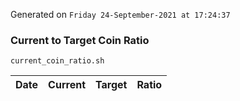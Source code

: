 Generated on `Friday 24-September-2021 at 17:24:37`

### Current to Target Coin Ratio
`current_coin_ratio.sh`

Date|Current|Target|Ratio
---|---|---|---
